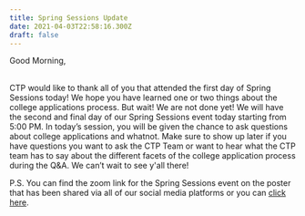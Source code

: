 ```yaml
---
title: Spring Sessions Update
date: 2021-04-03T22:58:16.300Z
draft: false
---
```

Good Morning, 

\
CTP would like to thank all of you that attended the first day of Spring Sessions today! We hope you have learned one or two things about the college applications process. But wait! We are not done yet! We will have the second and final day of our Spring Sessions event today starting from 5:00 PM. In today’s session, you will be given the chance to ask questions about college applications and whatnot. Make sure to show up later if you have questions you want to ask the CTP Team or want to hear what the CTP team has to say about the different facets of the college application process during the Q&A. We can’t wait to see y'all there!

P.S. You can find the zoom link for the Spring Sessions event on the poster that has been shared via all of our social media platforms or you can [click here](http://tinyurl.com/ctp2021spring).